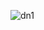 ![dn1](https://user-images.githubusercontent.com/105435351/196078501-e739e1e9-557b-4418-8a02-ad648b0e5ad8.png)
